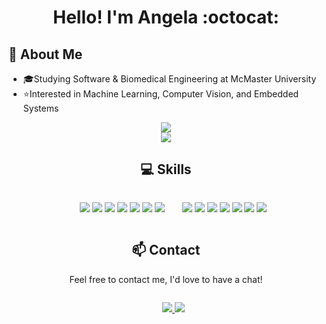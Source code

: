 <h1 align="center">Hello! I'm Angela :octocat:</h1>

## 📖 About Me
- 🎓Studying Software & Biomedical Engineering at McMaster University
- ⭐Interested in Machine Learning, Computer Vision, and Embedded Systems

<div align="center" >
  <a>
    <img src="https://github-readme-stats.vercel.app/api?username=angelaw7&show_icons=true&theme=buefy" />
  </a>
  </br>
  <a href="https://angelaw7.github.io" target="_blank" ref="noreferral">
    <img src="https://img.shields.io/badge/website-000000?style=for-the-badge&logo=About.me&logoColor=white">
  </a>
</div>

<div align="center" >
  <h2 align="center"> 💻 Skills </h2>
</div>

<div align="center">
  <ul style="display: inline-block;" align="center">
    <img src="https://img.shields.io/badge/Python-3776AB?style=for-the-badge&logo=python&logoColor=white" />
    <img src="https://img.shields.io/badge/javascript-%23323330.svg?style=for-the-badge&logo=javascript&logoColor=%23F7DF1E" />
    <img src="https://img.shields.io/badge/java-%23ED8B00.svg?style=for-the-badge&logo=java&logoColor=white" />
    <img src="https://img.shields.io/badge/C%2B%2B-00599C?style=for-the-badge&logo=c%2B%2B&logoColor=white" />
    <img src="https://img.shields.io/badge/HTML5-E34F26?style=for-the-badge&logo=html5&logoColor=white" />
    <img src="https://img.shields.io/badge/CSS3-1572B6?style=for-the-badge&logo=css3&logoColor=white" />
    <img src="https://img.shields.io/badge/SQLite-07405E?style=for-the-badge&logo=sqlite&logoColor=white"/>
  </ul>
  
  <ul style="display: inline-block;" align="center">
    <img src="https://img.shields.io/badge/React-20232A?style=for-the-badge&logo=react&logoColor=61DAFB"/>
    <img src="https://img.shields.io/badge/docker-%230db7ed.svg?style=for-the-badge&logo=docker&logoColor=white"/>
    <img src="https://img.shields.io/badge/Git-F05032?style=for-the-badge&logo=git&logoColor=white"/>
    <img src="https://img.shields.io/badge/Visual_Studio_Code-0078D4?style=for-the-badge&logo=visual%20studio%20code&logoColor=white"/>
    <img src="https://img.shields.io/badge/Figma-F24E1E?style=for-the-badge&logo=figma&logoColor=white"/>
    <img src="https://img.shields.io/badge/Linux-FCC624?style=for-the-badge&logo=linux&logoColor=black"/>
    <img src="https://img.shields.io/badge/GNU%20Bash-4EAA25?style=for-the-badge&logo=GNU%20Bash&logoColor=white"/> 
  </ul>
</div>

<div align="center" >
  <h2 align="center"> 📫 Contact </h2>
</div>

<div align="center">
  
  Feel free to contact me, I'd love to have a chat!
    
  <ul style="display: inline-block;" align="center">
    <a href="https://linkedin.com/in/angelawwang" target="_blank" ref="noreferral">
      <img src="https://img.shields.io/badge/LinkedIn-0077B5?style=for-the-badge&logo=linkedin&logoColor=white">
    </a>
    <a href="mailto:angelaxwang7@gmail.com" target="_blank" ref="noreferral">
      <img src="https://img.shields.io/badge/Gmail-D14836?style=for-the-badge&logo=gmail&logoColor=white">
    </a>
  </ul>
</div>

<!--
Here are some ideas to get you started:

- 🔭 I’m currently working on ...
- 🌱 I’m currently learning ...
- 👯 I’m looking to collaborate on ...
- 🤔 I’m looking for help with ...
- 💬 Ask me about ...
- 📫 How to reach me: ...
- 😄 Pronouns: ...
- ⚡ Fun fact: ...
-->
